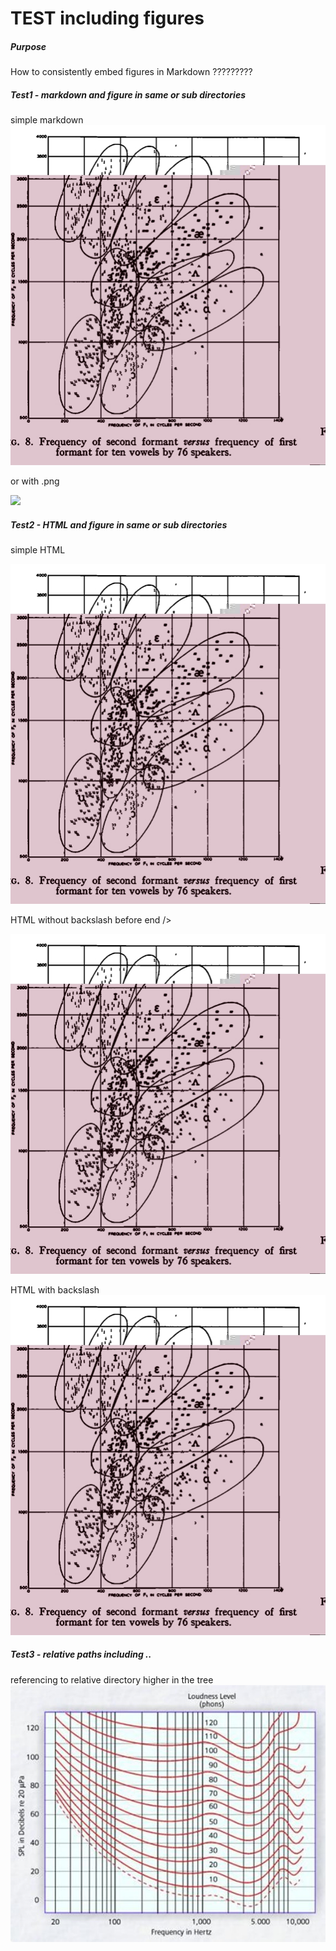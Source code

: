 #  TEST including figures



##### Purpose

How to consistently embed figures in Markdown ?????????

##### Test1 - markdown and figure in same or sub directories

simple markdown
![](PetersonBarney_1952_fig8.jpg)

or  with .png  

![](PetersonBarney_1952_fig8.png)

##### Test2 - HTML and figure in same or sub directories
simple   HTML

<img src="PetersonBarney_1952_fig8.jpg">


HTML without backslash before end />   

<img src="./PetersonBarney_1952_fig8.jpg">


HTML with backslash
<img src="./PetersonBarney_1952_fig8.jpg" alt="PB fig8"/>

##### Test3 - relative paths including ..

referencing to relative directory higher in the tree   
<img src="../figures/Fletcher_Munson.jpg">